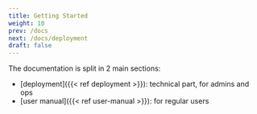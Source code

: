 ```yaml
---
title: Getting Started
weight: 10
prev: /docs
next: /docs/deployment
draft: false
---
```


The documentation is split in 2 main sections:

* [deployment]({{< ref deployment >}}): technical part, for admins and ops
* [user manual]({{< ref user-manual >}}): for regular users